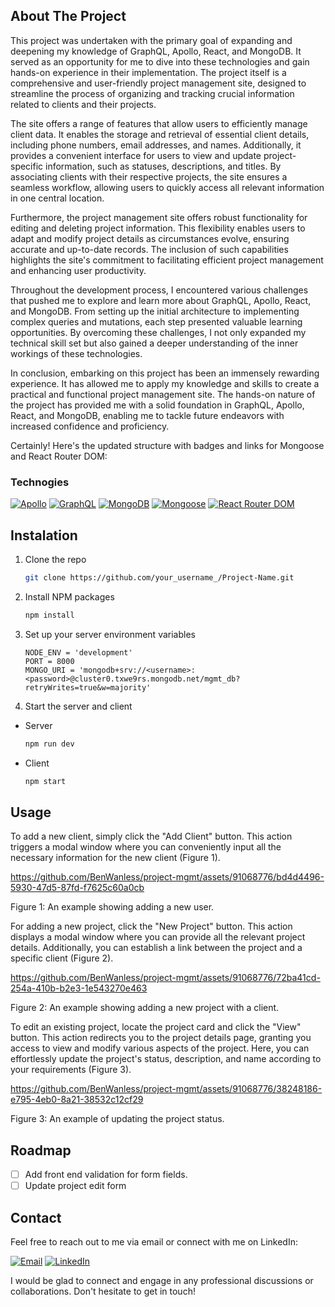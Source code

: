 ## About The Project

This project was undertaken with the primary goal of expanding and deepening my knowledge of GraphQL, Apollo, React, and MongoDB. It served as an opportunity for me to dive into these technologies and gain hands-on experience in their implementation. The project itself is a comprehensive and user-friendly project management site, designed to streamline the process of organizing and tracking crucial information related to clients and their projects.

The site offers a range of features that allow users to efficiently manage client data. It enables the storage and retrieval of essential client details, including phone numbers, email addresses, and names. Additionally, it provides a convenient interface for users to view and update project-specific information, such as statuses, descriptions, and titles. By associating clients with their respective projects, the site ensures a seamless workflow, allowing users to quickly access all relevant information in one central location.

Furthermore, the project management site offers robust functionality for editing and deleting project information. This flexibility enables users to adapt and modify project details as circumstances evolve, ensuring accurate and up-to-date records. The inclusion of such capabilities highlights the site's commitment to facilitating efficient project management and enhancing user productivity.

Throughout the development process, I encountered various challenges that pushed me to explore and learn more about GraphQL, Apollo, React, and MongoDB. From setting up the initial architecture to implementing complex queries and mutations, each step presented valuable learning opportunities. By overcoming these challenges, I not only expanded my technical skill set but also gained a deeper understanding of the inner workings of these technologies.

In conclusion, embarking on this project has been an immensely rewarding experience. It has allowed me to apply my knowledge and skills to create a practical and functional project management site. The hands-on nature of the project has provided me with a solid foundation in GraphQL, Apollo, React, and MongoDB, enabling me to tackle future endeavors with increased confidence and proficiency.

Certainly! Here's the updated structure with badges and links for Mongoose and React Router DOM:

### Technogies
[![Apollo][Apollo-badge]][Apollo-url]
[![GraphQL][GraphQL-badge]][GraphQL-url]
[![MongoDB][MongoDB-badge]][MongoDB-url]
[![Mongoose][Mongoose-badge]][Mongoose-url]
[![React Router DOM][ReactRouterDOM-badge]][ReactRouterDOM-url]


## Instalation

1. Clone the repo
   ```sh
   git clone https://github.com/your_username_/Project-Name.git
   ```
2. Install NPM packages
   ```sh
   npm install
   ```
3. Set up your server environment variables
   ```env
   NODE_ENV = 'development'
   PORT = 8000
   MONGO_URI = 'mongodb+srv://<username>:<password>@cluster0.txwe9rs.mongodb.net/mgmt_db?retryWrites=true&w=majority'
    ```
4. Start the server and client
  - Server
    ```sh
    npm run dev
    ```
  - Client
    ```sh
    npm start
    ```

## Usage 

To add a new client, simply click the "Add Client" button. This action triggers a modal window where you can conveniently input all the necessary information for the new client (Figure 1).

https://github.com/BenWanless/project-mgmt/assets/91068776/bd4d4496-5930-47d5-87fd-f7625c60a0cb

Figure 1: An example showing adding a new user.


For adding a new project, click the "New Project" button. This action displays a modal window where you can provide all the relevant project details. Additionally, you can establish a link between the project and a specific client (Figure 2).

https://github.com/BenWanless/project-mgmt/assets/91068776/72ba41cd-254a-410b-b2e3-1e543270e463

Figure 2: An example showing adding a new project with a client.

To edit an existing project, locate the project card and click the "View" button. This action redirects you to the project details page, granting you access to view and modify various aspects of the project. Here, you can effortlessly update the project's status, description, and name according to your requirements (Figure 3).

https://github.com/BenWanless/project-mgmt/assets/91068776/38248186-e795-4eb0-8a21-38532c12cf29

Figure 3: An example of updating the project status. 

## Roadmap

- [ ] Add front end validation for form fields. 
- [ ] Update project edit form

## Contact

Feel free to reach out to me via email or connect with me on LinkedIn:

[![Email][Email-badge]][Email-url]
[![LinkedIn][LinkedIn-badge]][LinkedIn-url]

I would be glad to connect and engage in any professional discussions or collaborations. Don't hesitate to get in touch!

[Apollo-badge]: https://img.shields.io/badge/Apollo-311C87?style=for-the-badge&logo=apollo-graphql&logoColor=white
[Apollo-url]: https://www.apollographql.com/
[GraphQL-badge]: https://img.shields.io/badge/GraphQL-E10098?style=for-the-badge&logo=graphql&logoColor=white
[GraphQL-url]: https://graphql.org/
[MongoDB-badge]: https://img.shields.io/badge/MongoDB-4EA94B?style=for-the-badge&logo=mongodb&logoColor=white
[MongoDB-url]: https://www.mongodb.com/
[Mongoose-badge]: https://img.shields.io/badge/Mongoose-880000?style=for-the-badge&logo=mongoose&logoColor=white
[Mongoose-url]: https://mongoosejs.com/
[ReactRouterDOM-badge]: https://img.shields.io/badge/React_Router_DOM-CA4245?style=for-the-badge&logo=react-router-dom&logoColor=white
[ReactRouterDOM-url]: https://reactrouter.com/
[Email-badge]: https://img.shields.io/badge/Email-bwanless%40hotmail.ca-D14836?style=for-the-badge&logo=hotmail&logoColor=white
[Email-url]: mailto:bwanless@hotmail.ca
[LinkedIn-badge]: https://img.shields.io/badge/LinkedIn-Ben_Wanless-0077B5?style=for-the-badge&logo=linkedin&logoColor=white
[LinkedIn-url]: https://www.linkedin.com/in/benwanless/
